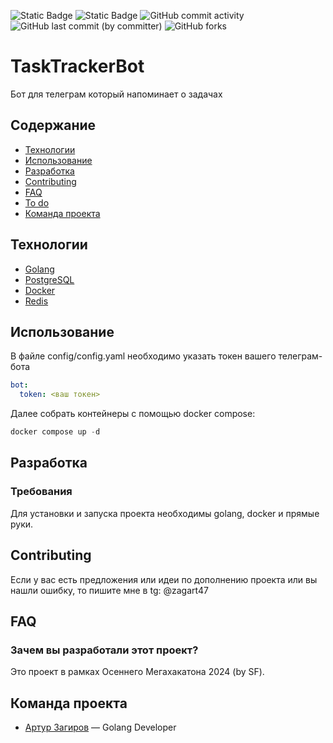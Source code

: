 ![Static Badge](https://img.shields.io/badge/%D1%81%D1%82%D0%B0%D1%82%D1%83%D1%81-%D0%B2_%D1%80%D0%B0%D0%B7%D1%80%D0%B0%D0%B1%D0%BE%D1%82%D0%BA%D0%B5-blue)
![Static Badge](https://img.shields.io/badge/GO-1.21+-blue)
![GitHub commit activity](https://img.shields.io/github/commit-activity/w/zagart47/filmoteca)
![GitHub last commit (by committer)](https://img.shields.io/github/last-commit/zagart47/filmoteca)
![GitHub forks](https://img.shields.io/github/forks/zagart47/filmoteca)

# TaskTrackerBot 
Бот для телеграм который напоминает о задачах

## Содержание
- [Технологии](#технологии)
- [Использование](#использование)
- [Разработка](#разработка)
- [Contributing](#contributing)
- [FAQ](#faq)
- [To do](#to-do)
- [Команда проекта](#команда-проекта)

## Технологии
- [Golang](https://go.dev/)
- [PostgreSQL](https://www.postgresql.org/)
- [Docker](https://www.docker.com/)
- [Redis](https://redis.io/)

## Использование
В файле config/config.yaml необходимо указать токен вашего телеграм-бота
```yaml
bot:
  token: <ваш токен>
```
Далее собрать контейнеры с помощью docker compose:
```powershell
docker compose up -d
```


## Разработка

### Требования
Для установки и запуска проекта необходимы golang, docker и прямые руки.

## Contributing
Если у вас есть предложения или идеи по дополнению проекта или вы нашли ошибку, то пишите мне в tg: @zagart47

## FAQ
### Зачем вы разработали этот проект?
Это проект в рамках Осеннего Мегахакатона 2024 (by SF).

## Команда проекта
- [Артур Загиров](https://t.me/zagart47) — Golang Developer

